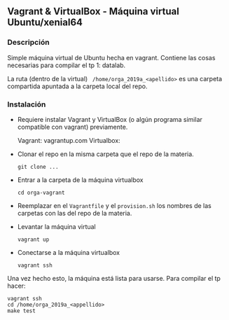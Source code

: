 ## Vagrant & VirtualBox - Máquina virtual Ubuntu/xenial64

### Descripción
Simple máquina virtual de Ubuntu hecha en vagrant. Contiene las cosas necesarias para compilar el tp 1: datalab.

La ruta (dentro de la virtual) ` /home/orga_2019a_<apellido>` es una carpeta compartida apuntada a la carpeta local del repo.

### Instalación

- Requiere instalar Vagrant y VirtualBox (o algún programa similar compatible con vagrant) previamente.

    Vagrant: vagrantup.com
    Virtualbox:

- Clonar el repo en la misma carpeta que el repo de la materia.

      git clone ...

- Entrar a la carpeta de la máquina virtualbox

      cd orga-vagrant

- Reemplazar en el `Vagrantfile` y el `provision.sh` los nombres de las carpetas con las del repo de la materia.

- Levantar la máquina virtual

      vagrant up

- Conectarse a la máquina virtualbox

      vagrant ssh


Una vez hecho esto, la máquina está lista para usarse. Para compilar el tp hacer:

```
vagrant ssh
cd /home/orga_2019a_<appellido>
make test
```
